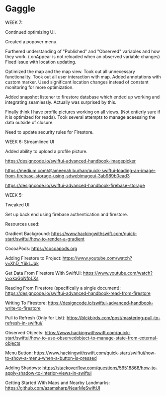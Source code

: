 # Gaggle
WEEK 7:

Continued optimizing UI.

Created a popover menu.

Furthered understanding of "Published" and "Observed" variables and how they work.
(.onAppear is not reloaded when an observed variable changes)
Fixed issue with location updating.

Optimized the map and the map view. Took out all unnecessary functionality. Took out all user interaction with map. Added annotations with custom marker. Used significant location changes instead of constant monitoring for more optimization.

Added snapshot listener to firestore database which ended up working and integrating seamlessly. Actually was surprised by this.

Finally think I have profile pictures working on all views. (Not entierly sure if it is optimized for reads).
Took several attempts to manage aceessing the data outside of closure.

Need to update security rules for Firestore.

 
WEEK 6:
Streamlined UI

Added ability to upload a profile picture.

https://designcode.io/swiftui-advanced-handbook-imagepicker

https://medium.com/@ameenah.burhan/quick-swiftui-loading-an-image-from-firebase-storage-using-sdwebimageui-3ab989b0ead3

https://designcode.io/swiftui-advanced-handbook-firebase-storage

WEEK 5:

Tweaked UI.

Set up back end using firebase authentication and firestore.

Resources used:

Gradient Background:
https://www.hackingwithswift.com/quick-start/swiftui/how-to-render-a-gradient

CocoaPods:
https://cocoapods.org

Adding Firestore to Project:
https://www.youtube.com/watch?v=XhD_Y6kLJqk

Get Data From Firestore With SwiftUI:
https://www.youtube.com/watch?v=xkxGoNfpLXs

Reading From Firestore (specifically a single document):
https://designcode.io/swiftui-advanced-handbook-read-from-firestore

Writing To Firestore:
https://designcode.io/swiftui-advanced-handbook-write-to-firestore

Pull to Refresh (Only for List):
https://blckbirds.com/post/mastering-pull-to-refresh-in-swiftui/

Observed Objects:
https://www.hackingwithswift.com/quick-start/swiftui/how-to-use-observedobject-to-manage-state-from-external-objects

Menu Button:
https://www.hackingwithswift.com/quick-start/swiftui/how-to-show-a-menu-when-a-button-is-pressed

Adding Shadows:
https://stackoverflow.com/questions/56518868/how-to-apply-shadow-to-interior-views-in-swiftui

Getting Started With Maps and Nearby Landmarks:
https://github.com/azamsharp/NearMeSwiftUI
